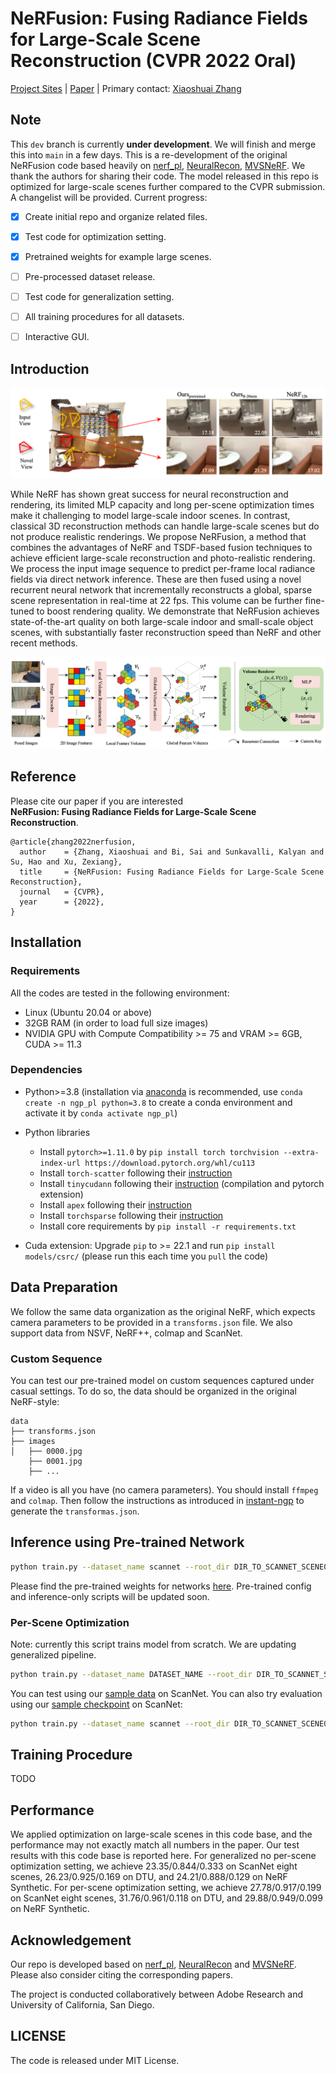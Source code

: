 # NeRFusion: Fusing Radiance Fields for Large-Scale Scene Reconstruction (CVPR 2022 Oral)

[Project Sites](https://jetd1.github.io/NeRFusion-Web/)
 | [Paper](https://arxiv.org/abs/2203.11283) |
Primary contact: [Xiaoshuai Zhang](https://jetd1.github.io/NeRFusion-Web/)

## Note

This `dev` branch is currently **under development**. We will finish and merge this into `main` in a few days. This is a re-development of the original NeRFusion code based heavily on [nerf_pl](https://github.com/kwea123/nerf_pl), [NeuralRecon](https://github.com/zju3dv/NeuralRecon), [MVSNeRF](https://github.com/apchenstu/mvsnerf). We thank the authors for sharing their code. The model released in this repo is optimized for large-scale scenes further compared to the CVPR submission. A changelist will be provided. Current progress:

- [x] Create initial repo and organize related files.
- [x] Test code for optimization setting.
- [x] Pretrained weights for example large scenes.
- [ ] Pre-processed dataset release.
- [ ] Test code for generalization setting.
- [ ] All training procedures for all datasets.
- [ ] Interactive GUI.


## Introduction

<img src="./assets/teaser.png" />

While NeRF has shown great success for neural reconstruction and rendering, its limited MLP capacity and long per-scene optimization times make it challenging to model large-scale indoor scenes. In contrast, classical 3D reconstruction methods can handle large-scale scenes but do not produce realistic renderings. We propose NeRFusion, a method that combines the advantages of NeRF and TSDF-based fusion techniques to achieve efficient large-scale reconstruction and photo-realistic rendering. We process the input image sequence to predict per-frame local radiance fields via direct network inference. These are then fused using a novel recurrent neural network that incrementally reconstructs a global, sparse scene representation in real-time at 22 fps. This volume can be further fine-tuned to boost rendering quality. We demonstrate that NeRFusion achieves state-of-the-art quality on both large-scale indoor and small-scale object scenes, with substantially faster reconstruction speed than NeRF and other recent methods.

<img src="./assets/pipeline.png" />

## Reference
Please cite our paper if you are interested   
 <strong>NeRFusion: Fusing Radiance Fields for Large-Scale Scene Reconstruction</strong>.  &nbsp;&nbsp;&nbsp; 
```
@article{zhang2022nerfusion,
  author    = {Zhang, Xiaoshuai and Bi, Sai and Sunkavalli, Kalyan and Su, Hao and Xu, Zexiang},
  title     = {NeRFusion: Fusing Radiance Fields for Large-Scale Scene Reconstruction},
  journal   = {CVPR},
  year      = {2022},
}
```


## Installation

### Requirements
All the codes are tested in the following environment:
* Linux (Ubuntu 20.04 or above)
* 32GB RAM (in order to load full size images)
* NVIDIA GPU with Compute Compatibility >= 75 and VRAM >= 6GB, CUDA >= 11.3

### Dependencies
* Python>=3.8 (installation via [anaconda](https://www.anaconda.com/distribution/) is recommended, use `conda create -n ngp_pl python=3.8` to create a conda environment and activate it by `conda activate ngp_pl`)
* Python libraries
    * Install `pytorch>=1.11.0` by `pip install torch torchvision --extra-index-url https://download.pytorch.org/whl/cu113`
    * Install `torch-scatter` following their [instruction](https://github.com/rusty1s/pytorch_scatter#installation)
    * Install `tinycudann` following their [instruction](https://github.com/NVlabs/tiny-cuda-nn#requirements) (compilation and pytorch extension)
    * Install `apex` following their [instruction](https://github.com/NVIDIA/apex#linux)
    * Install `torchsparse` following their [instruction](https://github.com/mit-han-lab/torchsparse#installation)
    * Install core requirements by `pip install -r requirements.txt`

* Cuda extension: Upgrade `pip` to >= 22.1 and run `pip install models/csrc/` (please run this each time you `pull` the code)

## Data Preparation
We follow the same data organization as the original NeRF, which expects camera parameters to be provided in a `transforms.json` file. We also support data from NSVF, NeRF++, colmap and ScanNet.

### Custom Sequence
You can test our pre-trained model on custom sequences captured under casual settings. To do so, the data should be organized in the original NeRF-style:

```
data
├── transforms.json
├── images
│   ├── 0000.jpg
    ├── 0001.jpg
    ├── ...
```

If a video is all you have (no camera parameters). You should install `ffmpeg` and `colmap`. Then follow the instructions as introduced in [instant-ngp](https://github.com/NVlabs/instant-ngp/blob/master/scripts/colmap2nerf.py) to generate the `transformas.json`.

## Inference using Pre-trained Network
```bash
python train.py --dataset_name scannet --root_dir DIR_TO_SCANNET_SCENE0000_01 --exp_name EXP_NAME --ckpt_path PATH_TO_G_CKPT
```
Please find the pre-trained weights for networks [here](https://drive.google.com/file/d/1YjwO1Q2CAn7tdnwVzDgL_iEH_m7cSiHW/view?usp=sharing). Pre-trained config and inference-only scripts will be updated soon.

### Per-Scene Optimization
Note: currently this script trains model from scratch. We are updating generalized pipeline.
```bash
python train.py --dataset_name DATASET_NAME --root_dir DIR_TO_SCANNET_SCENE --exp_name EXP_NAME
```

You can test using our [sample data](https://drive.google.com/file/d/1vy5whVQbMcyKTK5W0LJsTlDgCS7wGih7/view?usp=sharing) on ScanNet. You can also try evaluation using our [sample checkpoint](https://drive.google.com/file/d/1wHSPMSGhy1TVSWCYttz2JDNUTMTeI9w0/view?usp=sharing) on ScanNet:
```bash
python train.py --dataset_name scannet --root_dir DIR_TO_SCANNET_SCENE0000_01 --exp_name EXP_NAME --val_only --ckpt_path PATH_TO_SCANNET_SCENE0000_01_CKPT
```

## Training Procedure
TODO


## Performance

We applied optimization on large-scale scenes in this code base, and the performance may not exactly match all numbers in the paper. Our test results with this code base is reported here. For generalized no per-scene optimization setting, we achieve 23.35/0.844/0.333 on ScanNet eight scenes, 26.23/0.925/0.169 on DTU, and 24.21/0.888/0.129 on NeRF Synthetic. For per-scene optimization setting, we achieve 27.78/0.917/0.199 on ScanNet eight scenes, 31.76/0.961/0.118 on DTU, and 29.88/0.949/0.099 on NeRF Synthetic.


## Acknowledgement
Our repo is developed based on [nerf_pl](https://github.com/kwea123/nerf_pl), [NeuralRecon](https://github.com/zju3dv/NeuralRecon) and [MVSNeRF](https://github.com/apchenstu/mvsnerf). Please also consider citing the corresponding papers. 

The project is conducted collaboratively between Adobe Research and University of California, San Diego. 

## LICENSE

The code is released under MIT License.

